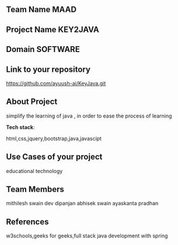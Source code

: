 ## Team Name MAAD
## Project Name KEY2JAVA


## Domain SOFTWARE



## Link to your repository
https://github.com/ayuush-ai/KeyJava.git

## About Project
simplify the learning of java , in order to ease the process of learning







**Tech stack**:

 html,css,jquery,bootstrap,java,javascipt

## Use Cases of your project
educational technology

## Team Members
mithilesh swain
dev dipanjan
abhisek swain
ayaskanta pradhan

## References
w3schools,geeks for geeks,full stack java development with spring
